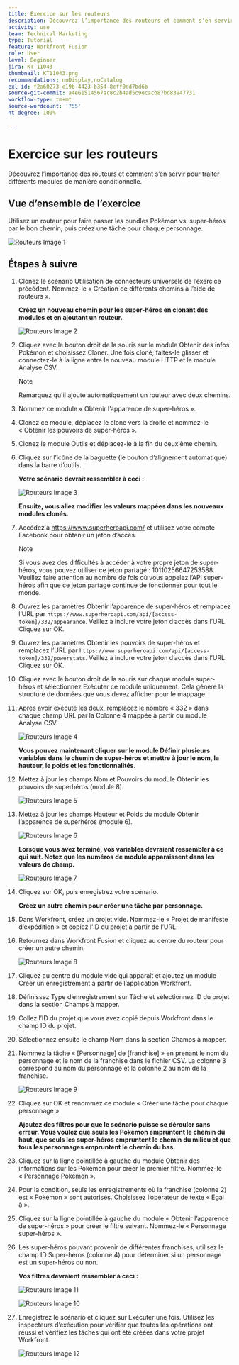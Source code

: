 ```yaml
---
title: Exercice sur les routeurs
description: Découvrez l’importance des routeurs et comment s’en servir pour traiter différents modules de manière conditionnelle.
activity: use
team: Technical Marketing
type: Tutorial
feature: Workfront Fusion
role: User
level: Beginner
jira: KT-11043
thumbnail: KT11043.png
recommendations: noDisplay,noCatalog
exl-id: f2a60273-c19b-4423-b354-8cff0dd7bd6b
source-git-commit: a4e61514567ac8c2b4ad5c9ecacb87bd83947731
workflow-type: tm+mt
source-wordcount: '755'
ht-degree: 100%

---
```


# Exercice sur les routeurs

Découvrez l’importance des routeurs et comment s’en servir pour traiter différents modules de manière conditionnelle.

## Vue d’ensemble de l’exercice

Utilisez un routeur pour faire passer les bundles Pokémon vs. super-héros par le bon chemin, puis créez une tâche pour chaque personnage.

![Routeurs Image 1](../12-exercises/assets/routers-walkthrough-1.png)

## Étapes à suivre

1. Clonez le scénario Utilisation de connecteurs universels de l’exercice précédent. Nommez-le « Création de différents chemins à l’aide de routeurs ».

   **Créez un nouveau chemin pour les super-héros en clonant des modules et en ajoutant un routeur.**

   ![Routeurs Image 2](../12-exercises/assets/routers-walkthrough-2.png)

1. Cliquez avec le bouton droit de la souris sur le module Obtenir des infos Pokémon et choisissez Cloner. Une fois cloné, faites-le glisser et connectez-le à la ligne entre le nouveau module HTTP et le module Analyse CSV.

   >[!NOTE]
   >
   > Remarquez qu&#39;il ajoute automatiquement un routeur avec deux chemins.

1. Nommez ce module « Obtenir l’apparence de super-héros ».
1. Clonez ce module, déplacez le clone vers la droite et nommez-le « Obtenir les pouvoirs de super-héros ».
1. Clonez le module Outils et déplacez-le à la fin du deuxième chemin.
1. Cliquez sur l’icône de la baguette (le bouton d’alignement automatique) dans la barre d’outils.

   **Votre scénario devrait ressembler à ceci :**

   ![Routeurs Image 3](../12-exercises/assets/routers-walkthrough-3.png)

   **Ensuite, vous allez modifier les valeurs mappées dans les nouveaux modules clonés.**

1. Accédez à <https://www.superheroapi.com/> et utilisez votre compte Facebook pour obtenir un jeton d’accès.

   >[!NOTE]
   >
   >Si vous avez des difficultés à accéder à votre propre jeton de super-héros, vous pouvez utiliser ce jeton partagé : 10110256647253588. Veuillez faire attention au nombre de fois où vous appelez l’API super-héros afin que ce jeton partagé continue de fonctionner pour tout le monde.

1. Ouvrez les paramètres Obtenir l’apparence de super-héros et remplacez l’URL par `https://www.superheroapi.com/api/[access- token]/332/appearance`. Veillez à inclure votre jeton d’accès dans l’URL. Cliquez sur OK.
1. Ouvrez les paramètres Obtenir les pouvoirs de super-héros et remplacez l’URL par `https://www.superheroapi.com/api/[access- token]/332/powerstats`. Veillez à inclure votre jeton d’accès dans l’URL. Cliquez sur OK.
1. Cliquez avec le bouton droit de la souris sur chaque module super-héros et sélectionnez Exécuter ce module uniquement. Cela génère la structure de données que vous devez afficher pour le mappage.
1. Après avoir exécuté les deux, remplacez le nombre « 332 » dans chaque champ URL par la Colonne 4 mappée à partir du module Analyse CSV.

   ![Routeurs Image 4](../12-exercises/assets/routers-walkthrough-4.png)

   **Vous pouvez maintenant cliquer sur le module Définir plusieurs variables dans le chemin de super-héros et mettre à jour le nom, la hauteur, le poids et les fonctionnalités.**

1. Mettez à jour les champs Nom et Pouvoirs du module Obtenir les pouvoirs de superhéros (module 8).

   ![Routeurs Image 5](../12-exercises/assets/routers-walkthrough-5.png)

1. Mettez à jour les champs Hauteur et Poids du module Obtenir l’apparence de superhéros (module 6).

   ![Routeurs Image 6](../12-exercises/assets/routers-walkthrough-6.png)

   **Lorsque vous avez terminé, vos variables devraient ressembler à ce qui suit. Notez que les numéros de module apparaissent dans les valeurs de champ.**

   ![Routeurs Image 7](../12-exercises/assets/routers-walkthrough-7.png)

1. Cliquez sur OK, puis enregistrez votre scénario.

   **Créez un autre chemin pour créer une tâche par personnage.**

1. Dans Workfront, créez un projet vide. Nommez-le « Projet de manifeste d’expédition » et copiez l’ID du projet à partir de l’URL.
1. Retournez dans Workfront Fusion et cliquez au centre du routeur pour créer un autre chemin.

   ![Routeurs Image 8](../12-exercises/assets/routers-walkthrough-8.png)

1. Cliquez au centre du module vide qui apparaît et ajoutez un module Créer un enregistrement à partir de l’application Workfront.
1. Définissez Type d’enregistrement sur Tâche et sélectionnez ID du projet dans la section Champs à mapper.
1. Collez l’ID du projet que vous avez copié depuis Workfront dans le champ ID du projet.
1. Sélectionnez ensuite le champ Nom dans la section Champs à mapper.
1. Nommez la tâche « [Personnage] de [franchise] » en prenant le nom du personnage et le nom de la franchise dans le fichier CSV. La colonne 3 correspond au nom du personnage et la colonne 2 au nom de la franchise.

   ![Routeurs Image 9](../12-exercises/assets/routers-walkthrough-9.png)

1. Cliquez sur OK et renommez ce module « Créer une tâche pour chaque personnage ».

   **Ajoutez des filtres pour que le scénario puisse se dérouler sans erreur. Vous voulez que seuls les Pokémon empruntent le chemin du haut, que seuls les super-héros empruntent le chemin du milieu et que tous les personnages empruntent le chemin du bas.**

1. Cliquez sur la ligne pointillée à gauche du module Obtenir des informations sur les Pokémon pour créer le premier filtre. Nommez-le « Personnage Pokémon ».
1. Pour la condition, seuls les enregistrements où la franchise (colonne 2) est « Pokémon » sont autorisés. Choisissez l’opérateur de texte « Egal à ».
1. Cliquez sur la ligne pointillée à gauche du module « Obtenir l’apparence de super-héros » pour créer le filtre suivant. Nommez-le « Personnage super-héros ».
1. Les super-héros pouvant provenir de différentes franchises, utilisez le champ ID Super-héros (colonne 4) pour déterminer si un personnage est un super-héros ou non.

   **Vos filtres devraient ressembler à ceci :**

   ![Routeurs Image 11](../12-exercises/assets/routers-walkthrough-11.png)

   ![Routeurs Image 10](../12-exercises/assets/routers-walkthrough-10.png)

1. Enregistrez le scénario et cliquez sur Exécuter une fois. Utilisez les inspecteurs d’exécution pour vérifier que toutes les opérations ont réussi et vérifiez les tâches qui ont été créées dans votre projet Workfront.

   ![Routeurs Image 12](../12-exercises/assets/routers-walkthrough-12.png)

